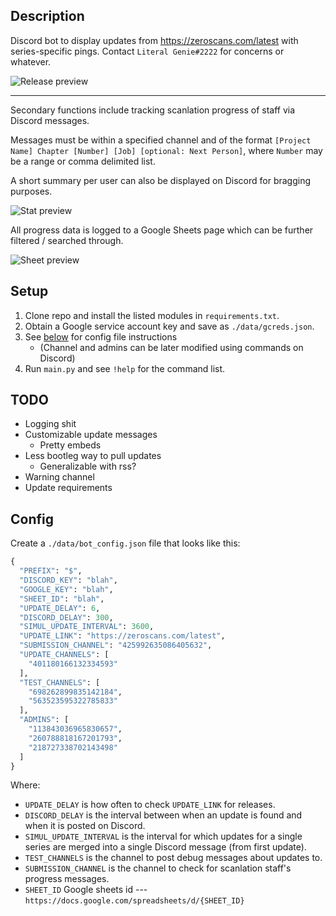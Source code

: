 ## Description
Discord bot to display updates from https://zeroscans.com/latest with series-specific pings. Contact `Literal Genie#2222` for concerns or whatever.

![Release preview](https://i.imgur.com/WfPHj8J.png)

---

Secondary functions include tracking scanlation progress of staff via Discord messages. 

Messages must be within a specified channel and of the format `[Project Name] Chapter [Number] [Job] [optional: Next Person]`, where `Number` may be a range or comma delimited list.

A short summary per user can also be displayed on Discord for bragging purposes.

![Stat preview](https://i.imgur.com/qk9G33p.png)

All progress data is logged to a Google Sheets page which can be further filtered / searched through.

![Sheet preview](https://i.imgur.com/v0k6Y73.png)

## Setup 
1. Clone repo and install the listed modules in `requirements.txt`.
2. Obtain a Google service account key and save as `./data/gcreds.json`.
3. See [below](#Config) for config file instructions 
   -  (Channel and admins can be later modified using commands on Discord)
4. Run `main.py` and see `!help` for the command list.

## TODO
- Logging shit
- Customizable update messages
  - Pretty embeds
- Less bootleg way to pull updates
  - Generalizable with rss?
- Warning channel
- Update requirements

## Config

Create a `./data/bot_config.json` file that looks like this:

```py
{
  "PREFIX": "$",
  "DISCORD_KEY": "blah",
  "GOOGLE_KEY": "blah",
  "SHEET_ID": "blah",
  "UPDATE_DELAY": 6,
  "DISCORD_DELAY": 300,
  "SIMUL_UPDATE_INTERVAL": 3600,
  "UPDATE_LINK": "https://zeroscans.com/latest",
  "SUBMISSION_CHANNEL": "425992635086405632",
  "UPDATE_CHANNELS": [
    "401180166132334593"
  ],
  "TEST_CHANNELS": [
    "698262899835142184",
    "563523595322785833"
  ],
  "ADMINS": [
    "113843036965830657",
    "260788818167201793",
    "218727338702143498"
  ]
}
```

Where:
   - `UPDATE_DELAY` is how often to check `UPDATE_LINK` for releases.
   - `DISCORD_DELAY` is the interval between when an update is found and when it is posted on Discord.
   - `SIMUL_UPDATE_INTERVAL` is the interval for which updates for a single series are merged into a single Discord message (from first update).
   - `TEST_CHANNELS` is the channel to post debug messages about updates to.
   - `SUBMISSION_CHANNEL` is the channel to check for scanlation staff's progress messages.
   - `SHEET_ID` Google sheets id --- `https://docs.google.com/spreadsheets/d/{SHEET_ID}`
